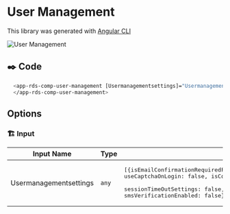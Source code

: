 # User Management

This library was generated with [Angular CLI](https://github.com/angular/angular-cli)
<p align="left">
<img src="../../../../../assets/User-Management.png" alt="User Management"/>
<p/>

## ✒️ Code
```bash
  <app-rds-comp-user-management [Usermanagementsettings]="Usermanagementsettings">
  </app-rds-comp-user-management>
```

## Options
### 🏗️ Input 
<!-- prettier-ignore -->
| Input Name                  | Type                             |Example| Description                                                                  |
| --------------------------- | -------------------------------- |------------| ---------------------------------------------------------------------------- |
| Usermanagementsettings               | `any`     |<pre>[{isEmailConfirmationRequiredForLogin: false, useCaptchaOnLogin: false, isCookieConsentEnabled: false,<br> sessionTimeOutSettings: false, allowUsingGravatarProfilePicture: false, smsVerificationEnabled: false} ]</pre>|Specify the user management settings data  |


